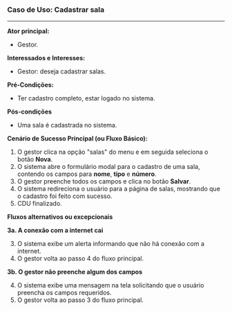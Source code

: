 ### Caso de Uso: Cadastrar sala
---
**Ator principal:** 
- Gestor.

**Interessados e Interesses:**
- Gestor: deseja cadastrar salas.

**Pré-Condições:**
- Ter cadastro completo, estar logado no sistema.

**Pós-condições**
- Uma sala é cadastrada no sistema.

**Cenário de Sucesso Principal (ou Fluxo Básico):**

1. O gestor clica na opção "salas" do menu e em seguida seleciona o botão **Nova**. 
2. O sistema abre o formulário modal para o cadastro de uma sala, contendo os campos para **nome**, **tipo** e **número**.
3. O gestor preenche todos os campos e clica no botão **Salvar**.
4. O sistema redireciona o usuário para a página de salas, mostrando que o cadastro foi feito com sucesso.
5. CDU finalizado.

**Fluxos alternativos ou excepcionais**

**3a. A conexão com a internet cai**

3. O sistema exibe um alerta informando que não há conexão com a internet.
4. O gestor volta ao passo 4 do fluxo principal.
 
**3b. O gestor não preenche algum dos campos**

4. O sistema exibe uma mensagem na tela solicitando que o usuário preencha os campos requeridos.
5. O gestor volta ao passo 3 do fluxo principal.